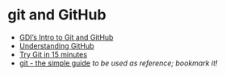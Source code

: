 # git and GitHub

- [GDI’s Intro to Git and GitHub](http://girldevelopit.github.io/gdi-core-git-github/#/)
- [Understanding GitHub](http://readwrite.com/2013/09/30/understanding-github-a-journey-for-beginners-part-1)
- [Try Git in 15 minutes](https://try.github.io/levels/1/challenges/1)
- [git - the simple guide](http://rogerdudler.github.io/git-guide/) *to be used as reference; bookmark it!*

